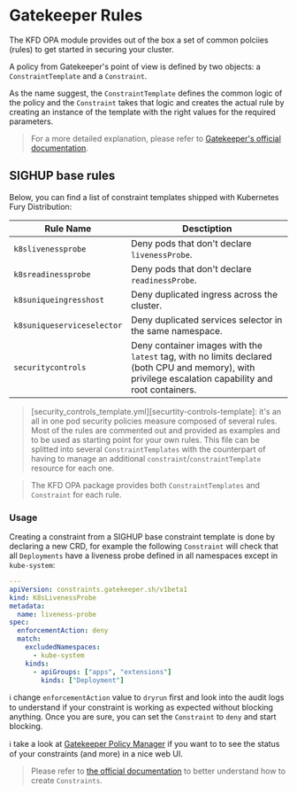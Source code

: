 # Gatekeeper Rules

<!-- <KFD-DOCS> -->

The KFD OPA module provides out of the box a set of common polciies (rules) to get started in securing your cluster.

A policy from Gatekeeper's point of view is defined by two objects: a `ConstraintTemplate` and a `Constraint`.

As the name suggest, the `ConstraintTemplate` defines the common logic of the policy and the `Constraint` takes that logic and creates the actual rule by creating an instance of the template with the right values for the required parameters.

> For a more detailed explanation, please refer to [Gatekeeper's official documentation][gatekeeper-docs].

## SIGHUP base rules

Below, you can find a list of constraint templates shipped with Kubernetes Fury Distribution:

| Rule Name                  | Desctiption                                                                                                                                           |
|----------------------------|-------------------------------------------------------------------------------------------------------------------------------------------------------|
| `k8slivenessprobe`         | Deny pods that don't declare `livenessProbe`.                                                                                                         |
| `k8sreadinessprobe`        | Deny pods that don't declare `readinessProbe`.                                                                                                        |
| `k8suniqueingresshost`     | Deny duplicated ingress across the cluster.                                                                                                           |
| `k8suniqueserviceselector` | Deny duplicated services selector in the same namespace.                                                                                              |
| `securitycontrols`         | Deny container images with the `latest` tag, with no limits declared (both CPU and memory), with privilege escalation capability and root containers. |

> [security_controls_template.yml][securtity-controls-template]: it's an all in one pod security policies measure composed of several rules. Most of the rules are commented out and provided as examples and to be used as starting point for your own rules. This file can be splitted into several `ConstraintTemplates` with the counterpart of having to manage an additional `constraint`/`constraintTemplate` resource for each one.
<!-- space left blank to separate both quotes -->
> The KFD OPA package provides both `ConstraintTemplates` and `Constraint` for each rule.

### Usage

Creating a constraint from a SIGHUP base constraint template is done by declaring a new CRD, for example the following `Constraint` will check that all `Deployments` have a liveness probe defined in all namespaces except in `kube-system`:

```yaml
---
apiVersion: constraints.gatekeeper.sh/v1beta1
kind: K8sLivenessProbe
metadata:
  name: liveness-probe
spec:
  enforcementAction: deny
  match:
    excludedNamespaces:
      - kube-system
    kinds:
      - apiGroups: ["apps", "extensions"]
        kinds: ["Deployment"]
```

ℹ️ change `enforcementAction` value to `dryrun` first and look into the audit logs to understand if your constraint is working as expected without blocking anything. Once you are sure, you can set the `Constraint` to `deny` and start blocking.

ℹ️ take a look at [Gatekeeper Policy Manager][gpm-post] if you want to to see the status of your constraints (and more) in a nice web UI.

> Please refer to [the official documentation][gatekeeper-constraint-docs] to better understand how to create `Constraints`.

<!-- Links -->
[security-controls-template]: templates/security_controls_template.yml
[gatekeeper-docs]: https://open-policy-agent.github.io/gatekeeper/website/docs/
[gatekeeper-constraint-docs]: https://open-policy-agent.github.io/gatekeeper/website/docs/howto#constraints
[gpm-post]: https://blog.sighup.io/announcing-gatekeeper-policy-manager/

<!-- </KFD-DOCS> -->
